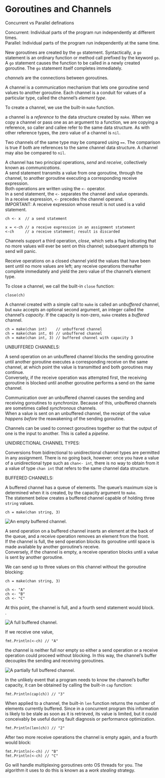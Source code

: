 # Goroutines and Channels

Concurrent vs Parallel definations  
  
Concurrent: Individual parts of the program run independently at different times.  
Parallel: Individual parts of the program run independently at the same time.  
  
New goroutines are created by the `go` statement. Syntactically, a `go` statement is an ordinary function or method call prefixed by the keyword `go`. A `go` statement causes the function to be called in a newly created goroutine. The `go` statement itself completes immediately.  
  
_channels_ are the connections between goroutines.  
  
A channel is a communication mechanism that lets one goroutine send values to another goroutine. Each channel is a conduit for values of a particular type, called the channel’s _element type_.   
  
To create a channel, we use the built-in `make` function.  
  
a channel is a _reference_ to the data structure created by `make`. When we copy a channel or pass one as an argument to a function, we are copying a reference, so caller and callee refer to the same data structure. As with other reference types, the zero value of a channel is `nil`.  
  
Two channels of the same type may be compared using `==`. The comparison is true if both are references to the same channel data structure. A channel may also be compared to `nil`.  
  
A channel has two principal operations, _send_ and _receive_, collectively known as _communications_.   
A send statement transmits a value from one goroutine, through the channel, to another goroutine executing a corresponding receive expression.   
Both operations are written using the `<-` operator.   
In a send statement, the `<-` separates the channel and value operands.   
In a receive expression, `<-` precedes the channel operand.   
IMPORTANT: A receive expression whose result is not used is a valid statement.

```text
ch <- x  // a send statement

x = <-ch // a receive expression in an assignment statement
<-ch     // a receive statement; result is discarded
```

Channels support a third operation, _close_, which sets a flag indicating that no more values will ever be sent on this channel; subsequent attempts to send will panic.  
  
Receive operations on a closed channel yield the values that have been sent until no more values are left; any receive operations thereafter complete immediately and yield the zero value of the channel’s element type.

To close a channel, we call the built-in `close` function:

```text
close(ch)
```

A channel created with a simple call to `make` is called an _unbuffered_ channel, but `make` accepts an optional second argument, an integer called the channel’s _capacity_. If the capacity is non-zero, `make` creates a _buffered_ channel.

```text
ch = make(chan int)    // unbuffered channel
ch = make(chan int, 0) // unbuffered channel
ch = make(chan int, 3) // buffered channel with capacity 3
```

UNBUFFERED CHANNELS:  
  
A send operation on an unbuffered channel blocks the sending goroutine until another goroutine executes a corresponding receive on the same channel, at which point the value is transmitted and both goroutines may continue.   
Conversely, if the receive operation was attempted first, the receiving goroutine is blocked until another goroutine performs a send on the same channel.  
  
Communication over an unbuffered channel causes the sending and receiving goroutines to _synchronize_. Because of this, unbuffered channels are sometimes called _synchronous_ channels.   
When a value is sent on an unbuffered channel, the receipt of the value _happens before_ the reawakening of the sending goroutine.  
  
Channels can be used to connect goroutines together so that the output of one is the input to another. This is called a _pipeline_.  
  
UNIDIRECTIONAL CHANNEL TYPES:  
  
Conversions from bidirectional to unidirectional channel types are permitted in any assignment. There is no going back, however: once you have a value of a unidirectional type such as `chan<- int`, there is no way to obtain from it a value of type `chan int` that refers to the same channel data structure.  
  
BUFFERED CHANNELS:  
  
A buffered channel has a queue of elements. The queue’s maximum size is determined when it is created, by the capacity argument to `make`.   
The statement below creates a buffered channel capable of holding three `string` values.

```text
ch = make(chan string, 3)
```

![An empty buffered channel.](https://learning.oreilly.com/library/view/the-go-programming/9780134190570/graphics/emptychannel.png)

A send operation on a buffered channel inserts an element at the back of the queue, and a receive operation removes an element from the front.   
If the channel is full, the send operation blocks its goroutine until space is made available by another goroutine’s receive.   
Conversely, if the channel is empty, a receive operation blocks until a value is sent by another goroutine.

We can send up to three values on this channel without the goroutine blocking:

```text
ch = make(chan string, 3)
```

```text
ch <- "A"
ch <- "B"
ch <- "C"
```

At this point, the channel is full, and a fourth send statement would block.  
.

![A full buffered channel.](https://learning.oreilly.com/library/view/the-go-programming/9780134190570/graphics/fullchannel.png)

If we receive one value,

```text
fmt.Println(<-ch) // "A"
```

the channel is neither full nor empty so either a send operation or a receive operation could proceed without blocking. In this way, the channel’s buffer decouples the sending and receiving goroutines.

![A partially full buffered channel.](https://learning.oreilly.com/library/view/the-go-programming/9780134190570/graphics/nonemptychannel.png)

In the unlikely event that a program needs to know the channel’s buffer capacity, it can be obtained by calling the built-in `cap` function:

```text
fmt.Println(cap(ch)) // "3"
```

When applied to a channel, the built-in `len` function returns the number of elements currently buffered. Since in a concurrent program this information is likely to be stale as soon as it is retrieved, its value is limited, but it could conceivably be useful during fault diagnosis or performance optimization.

```text
fmt.Println(len(ch)) // "2"
```

After two more receive operations the channel is empty again, and a fourth would block:

```text
fmt.Println(<-ch) // "B"
fmt.Println(<-ch) // "C"
```

Go will handle multiplexing goroutines onto OS threads for you. The algorithm it uses to do this is known as a _work stealing_ strategy.



